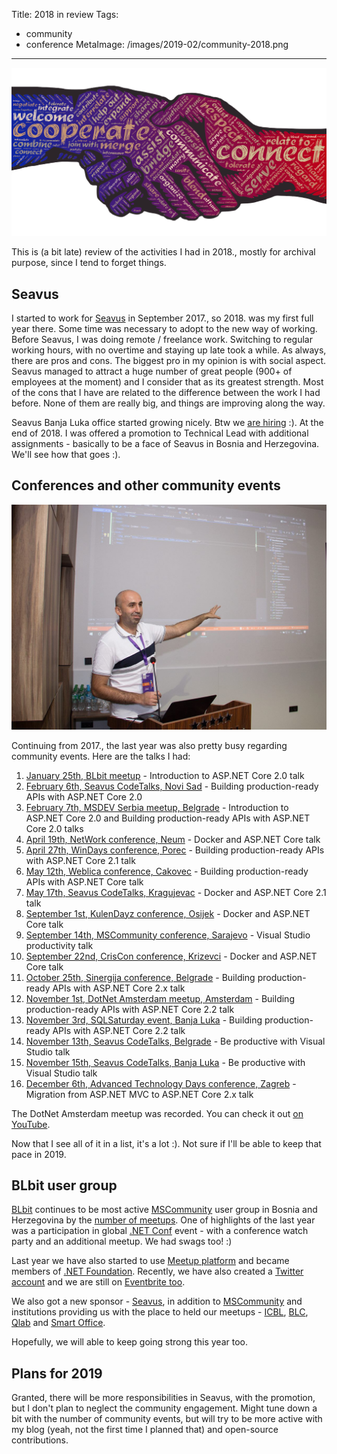 Title: 2018 in review
Tags:
  - community
  - conference
MetaImage: /images/2019-02/community-2018.png
---

![Community activities in 2018](/images/2019-02/community-2018.png)

This is (a bit late) review of the activities I had in 2018., mostly for archival purpose, since I tend to forget things. 

## Seavus

I started to work for [Seavus](https://seavus.com) in September 2017., so 2018. was my first full year there. Some time was necessary to adopt to the new way of working. Before Seavus, I was doing remote / freelance work. Switching to regular working hours, with no overtime and staying up late took a while. As always, there are pros and cons. The biggest pro in my opinion is with social aspect. Seavus managed to attract a huge number of great people (900+ of employees at the moment) and I consider that as its greatest strength. Most of the cons that I have are related to the difference between the work I had before. None of them are really big, and things are improving along the way. 

Seavus Banja Luka office started growing nicely. Btw we [are hiring](https://career.seavus.com/) :). At the end of 2018. I was offered a promotion to Technical Lead with additional assignments - basically to be a face of Seavus in Bosnia and Herzegovina. We'll see how that goes :).

## Conferences and other community events

![MSCommunity 2018](/images/2019-02/miroslav-popovic-mscommunity-2018.jpg)

Continuing from 2017., the last year was also pretty busy regarding community events. Here are the talks I had:

 1. [January 25th, BLbit meetup](https://www.facebook.com/events/393720467707508/) - Introduction to ASP.NET Core 2.0 talk
 2. [February 6th, Seavus CodeTalks, Novi Sad](https://www.facebook.com/events/1629179527151548/) - Building production-ready APIs with ASP.NET Core 2.0
 3. [February 7th, MSDEV Serbia meetup, Belgrade](https://www.meetup.com/MSDEV-Serbia-User-Group/events/247513563/) - Introduction to ASP.NET Core 2.0 and Building production-ready APIs with ASP.NET Core 2.0 talks
 4. [April 19th, NetWork conference, Neum](https://www.networkkonferencija.ba/) - Docker and ASP.NET Core talk
 5. [April 27th, WinDays conference, Porec](https://www.windays.hr/raspored/arhiva/2018/building_production_ready_apis/4249) - Building production-ready APIs with ASP.NET Core 2.1 talk
 6. [May 12th, Weblica conference, Cakovec](https://weblica.hr/) - Building production-ready APIs with ASP.NET Core talk
 7. [May 17th, Seavus CodeTalks, Kragujevac](https://codetalks.seavus.com/seavus-codetalks-in-kragujevac-17052018) - Docker and ASP.NET Core 2.1 talk
 8. [September 1st, KulenDayz conference, Osijek](http://www.kulendayz.com/) - Docker and ASP.NET Core talk
 9. [September 14th, MSCommunity conference, Sarajevo](https://conference.mscommunity.ba/) - Visual Studio productivity talk
 10. [September 22nd, CrisCon conference, Krizevci](http://criscon.krizevci.hr/) - Docker and ASP.NET Core talk
 11. [October 25th, Sinergija conference, Belgrade](https://www.sinergija18.rs/) - Building production-ready APIs with ASP.NET Core 2.x talk
 12. [November 1st, DotNet Amsterdam meetup, Amsterdam](https://www.meetup.com/dotnet-amsterdam/events/255737023/) - Building production-ready APIs with ASP.NET Core 2.2 talk
 13. [November 3rd, SQLSaturday event, Banja Luka](https://www.sqlsaturday.com/791/EventHome.aspx) - Building production-ready APIs with ASP.NET Core 2.2 talk
 14. [November 13th, Seavus CodeTalks, Belgrade](https://codetalks.seavus.com/seavus-codetalks-in-belgrade-13112018) - Be productive with Visual Studio talk
 15. [November 15th, Seavus CodeTalks, Banja Luka](https://codetalks.seavus.com/seavus-codetalks-in-banja-luka-15112018) - Be productive with Visual Studio talk
 16. [December 6th, Advanced Technology Days conference, Zagreb](https://advtechdays.com/) - Migration from ASP.NET MVC to ASP.NET Core 2.x talk

The DotNet Amsterdam meetup was recorded. You can check it out [on YouTube](https://youtu.be/XLHeJgWovI4).

Now that I see all of it in a list, it's a lot :). Not sure if I'll be able to keep that pace in 2019.

## BLbit user group

[BLbit](https://www.facebook.com/groups/blbit/) continues to be most active [MSCommunity](https://www.facebook.com/groups/mscommunitybih/) user group in Bosnia and Herzegovina by the [number of meetups](https://www.facebook.com/groups/blbit/events/). One of highlights of the last year was a participation in global [.NET Conf](https://www.dotnetconf.net/) event - with a conference watch party and an additional meetup. We had swags too! :)

Last year we have also started to use [Meetup platform](https://www.meetup.com/BLbitUG/) and became members of [.NET Foundation](https://www.meetup.com/pro/dotnet/). Recently, we have also created a [Twitter account](https://twitter.com/blbitug) and we are still on [Eventbrite too](https://www.eventbrite.com/o/korisnicka-grupa-blbit-banja-luka-3287790552).

We also got a new sponsor - [Seavus](https://seavus.com), in addition to [MSCommunity](https://www.facebook.com/groups/mscommunitybih/) and institutions providing us with the place to held our meetups - [ICBL](http://icbl.ba/), [BLC](https://www.blc.edu.ba/en/), [Qlab](https://qlab.space/) and [Smart Office](http://www.smartoffice.ba/).

Hopefully, we will able to keep going strong this year too.

## Plans for 2019

Granted, there will be more responsibilities in Seavus, with the promotion, but I don't plan to neglect the community engagement. Might tune down a bit with the number of community events, but will try to be more active with my blog (yeah, not the first time I planned that) and open-source contributions.
